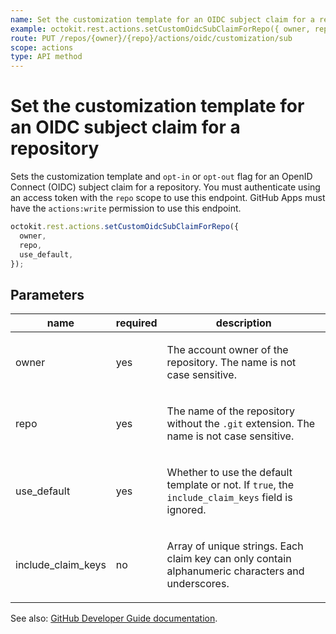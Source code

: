 ```yaml
---
name: Set the customization template for an OIDC subject claim for a repository
example: octokit.rest.actions.setCustomOidcSubClaimForRepo({ owner, repo, use_default })
route: PUT /repos/{owner}/{repo}/actions/oidc/customization/sub
scope: actions
type: API method
---
```


# Set the customization template for an OIDC subject claim for a repository

Sets the customization template and `opt-in` or `opt-out` flag for an OpenID Connect (OIDC) subject claim for a repository.
You must authenticate using an access token with the `repo` scope to use this
endpoint. GitHub Apps must have the `actions:write` permission to use this endpoint.

```js
octokit.rest.actions.setCustomOidcSubClaimForRepo({
  owner,
  repo,
  use_default,
});
```

## Parameters

<table>
  <thead>
    <tr>
      <th>name</th>
      <th>required</th>
      <th>description</th>
    </tr>
  </thead>
  <tbody>
    <tr><td>owner</td><td>yes</td><td>

The account owner of the repository. The name is not case sensitive.

</td></tr>
<tr><td>repo</td><td>yes</td><td>

The name of the repository without the `.git` extension. The name is not case sensitive.

</td></tr>
<tr><td>use_default</td><td>yes</td><td>

Whether to use the default template or not. If `true`, the `include_claim_keys` field is ignored.

</td></tr>
<tr><td>include_claim_keys</td><td>no</td><td>

Array of unique strings. Each claim key can only contain alphanumeric characters and underscores.

</td></tr>
  </tbody>
</table>

See also: [GitHub Developer Guide documentation](https://docs.github.com/rest/actions/oidc#set-the-customization-template-for-an-oidc-subject-claim-for-a-repository).
